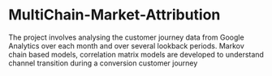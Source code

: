 # MultiChain-Market-Attribution
The project involves analysing the customer journey data from Google Analytics over each month and over several lookback periods. Markov chain based models, correlation matrix models are developed to understand channel transition during a conversion customer journey
